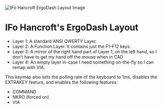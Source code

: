 ![IFo Hancroft ErgoDash Layout Image](https://i.imgur.com/vANNhro.png)

# IFo Hancroft's ErgoDash Layout

 - Layer 1: A standard ANSI QWERTY Layer.
 - Layer 2: A Function Layer. It contains just the F1-F12 keys.
 - Layer 3: A mirror of the right hand part of Layer 1, on the left hand, so I don't have to get my hand off the mouse when in CAD
 - Layer 4: An empty layer in-case I need something on-the-fly so I can remap with VIA.

This keymap also sets the polling rate of the keyboard to 1ms, disables the EXTRAKEY feature, and enables the following features:

 - COMMAND
 - NKRO (forced on)
 - VIA
